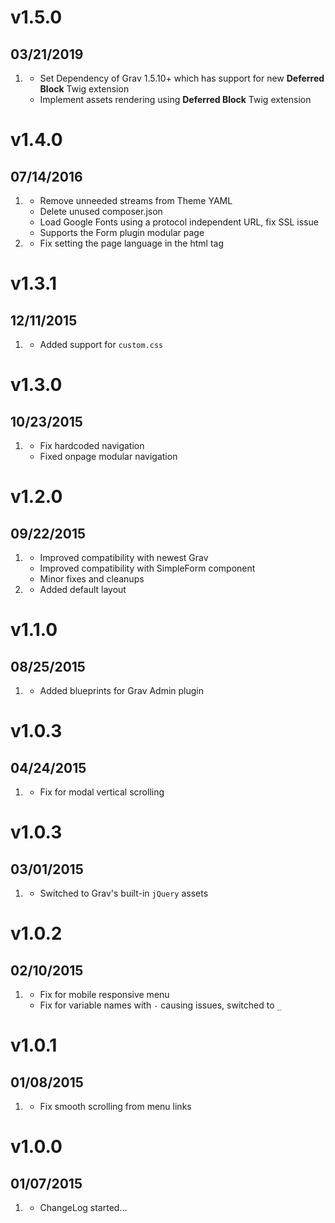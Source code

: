 # v1.5.0
## 03/21/2019

1. [](#new)
    * Set Dependency of Grav 1.5.10+ which has support for new **Deferred Block** Twig extension
    * Implement assets rendering using **Deferred Block** Twig extension 

# v1.4.0
## 07/14/2016

1. [](#improved)
    * Remove unneeded streams from Theme YAML
    * Delete unused composer.json
    * Load Google Fonts using a protocol independent URL, fix SSL issue
    * Supports the Form plugin modular page
1. [](#bugfix)
    * Fix setting the page language in the html tag
    
# v1.3.1
## 12/11/2015

1. [](#improved)
    * Added support for `custom.css`

# v1.3.0
## 10/23/2015

1. [](#bugfix)
    * Fix hardcoded navigation
    * Fixed onpage modular navigation

# v1.2.0
## 09/22/2015

1. [](#improved)
    * Improved compatibility with newest Grav
    * Improved compatibility with SimpleForm component
    * Minor fixes and cleanups
2. [](#new)
    * Added default layout 

# v1.1.0
## 08/25/2015

1. [](#improved)
    * Added blueprints for Grav Admin plugin

# v1.0.3
## 04/24/2015

1. [](#bugfix)
    * Fix for modal vertical scrolling

# v1.0.3
## 03/01/2015

1. [](#improved)
    * Switched to Grav's built-in `jQuery` assets

# v1.0.2
## 02/10/2015

1. [](#bugfix)
    * Fix for mobile responsive menu
    * Fix for variable names with `-` causing issues, switched to `_`

# v1.0.1
## 01/08/2015

1. [](#bugfix)
    * Fix smooth scrolling from menu links

# v1.0.0
## 01/07/2015

1. [](#new)
    * ChangeLog started...

